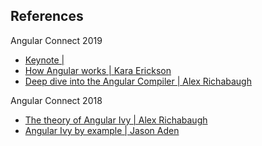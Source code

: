 ## References

Angular Connect 2019

- [Keynote |]()
- [How Angular works | Kara Erickson](https://www.youtube.com/watch?v=S0o-4yc2n-8)
- [Deep dive into the Angular Compiler | Alex Richabaugh](https://www.youtube.com/watch?v=anphffaCZrQ)
  
Angular Connect 2018

- [The theory of Angular Ivy | Alex Richabaugh](https://www.youtube.com/watch?v=isb5Ef6yI48)
- [Angular Ivy by example | Jason Aden](https://www.youtube.com/watch?v=MMPl9wHzmS4)